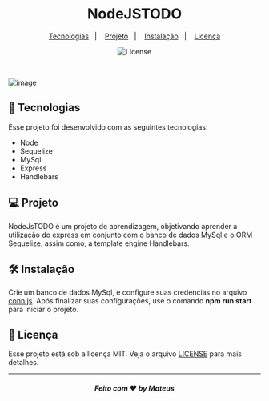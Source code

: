 <h1 align="center">
 NodeJSTODO
</h1>

<p align="center">
  <a href="#-tecnologias">Tecnologias</a>&nbsp;&nbsp;&nbsp;|&nbsp;&nbsp;&nbsp;
  <a href="#-projeto">Projeto</a>&nbsp;&nbsp;&nbsp;|&nbsp;&nbsp;&nbsp;
  <a href="#-instalação">Instalação</a>&nbsp;&nbsp;&nbsp;|&nbsp;&nbsp;&nbsp;
  <a href="#memo-licença">Licença</a>
</p>

<p align="center">
  <img alt="License" src="https://img.shields.io/static/v1?label=license&message=MIT&color=49AA26&labelColor=000000">
</p>
<br>

![image](https://github.com/MateusSantosF/NodeJsTODO/assets/62969620/f380d37d-9b85-458c-8891-3f523f7dc4f1)

## 🚀 Tecnologias

Esse projeto foi desenvolvido com as seguintes tecnologias:

- Node
- Sequelize
- MySql
- Express
- Handlebars

## 💻 Projeto
  
  NodeJsTODO é um projeto de aprendizagem, objetivando aprender a utilização do express em conjunto com o banco de dados MySql e o ORM Sequelize, assim como, a template engine Handlebars. 

## 🛠 Instalação

  Crie um banco de dados MySql, e configure suas credencias no arquivo [conn.js](/db/conn.js). Após finalizar suas configurações, use o comando  <b>npm run start</b> para iniciar o projeto.

## :memo: Licença

Esse projeto está sob a licença MIT. Veja o arquivo [LICENSE](/LICENSE) para mais detalhes.

---

<h5 align="center">
 Feito com ♥ by Mateus
</h5>
